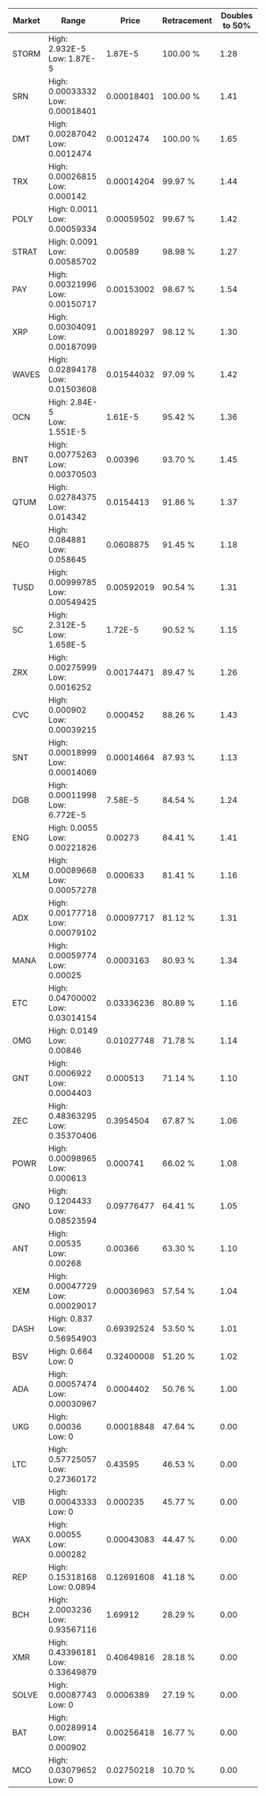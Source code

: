 | Market | Range | Price| Retracement | Doubles to 50% |
| --- | --- | --- | --- | --- |
| STORM | High: 2.932E-5<br />Low: 1.87E-5 | 1.87E-5 | 100.00 % | 1.28 |
| SRN | High: 0.00033332<br />Low: 0.00018401 | 0.00018401 | 100.00 % | 1.41 |
| DMT | High: 0.00287042<br />Low: 0.0012474 | 0.0012474 | 100.00 % | 1.65 |
| TRX | High: 0.00026815<br />Low: 0.000142 | 0.00014204 | 99.97 % | 1.44 |
| POLY | High: 0.0011<br />Low: 0.00059334 | 0.00059502 | 99.67 % | 1.42 |
| STRAT | High: 0.0091<br />Low: 0.00585702 | 0.00589 | 98.98 % | 1.27 |
| PAY | High: 0.00321996<br />Low: 0.00150717 | 0.00153002 | 98.67 % | 1.54 |
| XRP | High: 0.00304091<br />Low: 0.00187099 | 0.00189297 | 98.12 % | 1.30 |
| WAVES | High: 0.02894178<br />Low: 0.01503608 | 0.01544032 | 97.09 % | 1.42 |
| OCN | High: 2.84E-5<br />Low: 1.551E-5 | 1.61E-5 | 95.42 % | 1.36 |
| BNT | High: 0.00775263<br />Low: 0.00370503 | 0.00396 | 93.70 % | 1.45 |
| QTUM | High: 0.02784375<br />Low: 0.014342 | 0.0154413 | 91.86 % | 1.37 |
| NEO | High: 0.084881<br />Low: 0.058645 | 0.0608875 | 91.45 % | 1.18 |
| TUSD | High: 0.00999785<br />Low: 0.00549425 | 0.00592019 | 90.54 % | 1.31 |
| SC | High: 2.312E-5<br />Low: 1.658E-5 | 1.72E-5 | 90.52 % | 1.15 |
| ZRX | High: 0.00275999<br />Low: 0.0016252 | 0.00174471 | 89.47 % | 1.26 |
| CVC | High: 0.000902<br />Low: 0.00039215 | 0.000452 | 88.26 % | 1.43 |
| SNT | High: 0.00018999<br />Low: 0.00014069 | 0.00014664 | 87.93 % | 1.13 |
| DGB | High: 0.00011998<br />Low: 6.772E-5 | 7.58E-5 | 84.54 % | 1.24 |
| ENG | High: 0.0055<br />Low: 0.00221826 | 0.00273 | 84.41 % | 1.41 |
| XLM | High: 0.00089668<br />Low: 0.00057278 | 0.000633 | 81.41 % | 1.16 |
| ADX | High: 0.00177718<br />Low: 0.00079102 | 0.00097717 | 81.12 % | 1.31 |
| MANA | High: 0.00059774<br />Low: 0.00025 | 0.0003163 | 80.93 % | 1.34 |
| ETC | High: 0.04700002<br />Low: 0.03014154 | 0.03336236 | 80.89 % | 1.16 |
| OMG | High: 0.0149<br />Low: 0.00846 | 0.01027748 | 71.78 % | 1.14 |
| GNT | High: 0.0006922<br />Low: 0.0004403 | 0.000513 | 71.14 % | 1.10 |
| ZEC | High: 0.48363295<br />Low: 0.35370406 | 0.3954504 | 67.87 % | 1.06 |
| POWR | High: 0.00098965<br />Low: 0.000613 | 0.000741 | 66.02 % | 1.08 |
| GNO | High: 0.1204433<br />Low: 0.08523594 | 0.09776477 | 64.41 % | 1.05 |
| ANT | High: 0.00535<br />Low: 0.00268 | 0.00366 | 63.30 % | 1.10 |
| XEM | High: 0.00047729<br />Low: 0.00029017 | 0.00036963 | 57.54 % | 1.04 |
| DASH | High: 0.837<br />Low: 0.56954903 | 0.69392524 | 53.50 % | 1.01 |
| BSV | High: 0.664<br />Low: 0 | 0.32400008 | 51.20 % | 1.02 |
| ADA | High: 0.00057474<br />Low: 0.00030967 | 0.0004402 | 50.76 % | 1.00 |
| UKG | High: 0.00036<br />Low: 0 | 0.00018848 | 47.64 % | 0.00 |
| LTC | High: 0.57725057<br />Low: 0.27360172 | 0.43595 | 46.53 % | 0.00 |
| VIB | High: 0.00043333<br />Low: 0 | 0.000235 | 45.77 % | 0.00 |
| WAX | High: 0.00055<br />Low: 0.000282 | 0.00043083 | 44.47 % | 0.00 |
| REP | High: 0.15318168<br />Low: 0.0894 | 0.12691608 | 41.18 % | 0.00 |
| BCH | High: 2.0003236<br />Low: 0.93567116 | 1.69912 | 28.29 % | 0.00 |
| XMR | High: 0.43396181<br />Low: 0.33649879 | 0.40649816 | 28.18 % | 0.00 |
| SOLVE | High: 0.00087743<br />Low: 0 | 0.0006389 | 27.19 % | 0.00 |
| BAT | High: 0.00289914<br />Low: 0.000902 | 0.00256418 | 16.77 % | 0.00 |
| MCO | High: 0.03079652<br />Low: 0 | 0.02750218 | 10.70 % | 0.00 |
